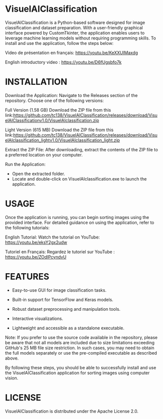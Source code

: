 # VisuelAIClassification
   
VisuelAIClassification is a Python-based software designed for image classification and dataset preparation. 
With a user-friendly graphical interface powered by CustomTkinter, the application enables users to leverage machine learning models without requiring programming skills.
To install and use the application, follow the steps below:

Video de présentation en français:
https://youtu.be/KeXXUIMaxdg

English introductory video :
https://youtu.be/D6fUgsbfo7k


# INSTALLATION

Download the Application:
Navigate to the Releases section of the repository.
Choose one of the following versions:

Full Version (1.58 GB)
Download the ZIP file from this link:https://github.com/tc138/VisuelAIClassification/releases/download/VisuelAIClassificationv1.0/VisuelAIclassification.zip

Light Version (615 MB)
Download the ZIP file from this link:https://github.com/tc138/VisuelAIClassification/releases/download/VisuelAIclassification_lightv1.0/VisuelAIclassification_light.zip

Extract the ZIP File:
After downloading, extract the contents of the ZIP file to a preferred location on your computer.

Run the Application:

- Open the extracted folder.
- Locate and double-click on VisuelAIclassification.exe to launch the application.


# USAGE

Once the application is running, you can begin sorting images using the provided interface.
For detailed guidance on using the application, refer to the following tutorials:

English Tutorial:
Watch the tutorial on YouTube: https://youtu.be/eksY2gx2udw

Tutoriel en Français:
Regardez le tutoriel sur YouTube : https://youtu.be/ZOdlPcyndvU


# FEATURES 

- Easy-to-use GUI for image classification tasks.

- Built-in support for TensorFlow and Keras models.

- Robust dataset preprocessing and manipulation tools.

- Interactive visualizations.

- Lightweight and accessible as a standalone executable.


Note:
If you prefer to use the source code available in the repository, please be aware that not all models are included due to size limitations exceeding GitHub's 25 MB file size restriction. 
In such cases, you may need to obtain the full models separately or use the pre-compiled executable as described above.

By following these steps, you should be able to successfully install and use the VisuelAIClassification application for sorting images using computer vision.

# LICENSE
VisuelAIClassification is distributed under the Apache License 2.0.
